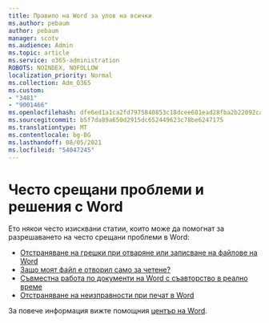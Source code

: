 ```yaml
---
title: Правило на Word за улов на всички
ms.author: pebaum
author: pebaum
manager: scotv
ms.audience: Admin
ms.topic: article
ms.service: o365-administration
ROBOTS: NOINDEX, NOFOLLOW
localization_priority: Normal
ms.collection: Adm_O365
ms.custom:
- "3481"
- "9001466"
ms.openlocfilehash: dfe6ed1a1ca2fd7975840853c18dcee681ead28fba2b22092ca7edee925c8a62
ms.sourcegitcommit: b5f7da89a650d2915dc652449623c78be6247175
ms.translationtype: MT
ms.contentlocale: bg-BG
ms.lasthandoff: 08/05/2021
ms.locfileid: "54047245"
---
```

# <a name="common-issues-and-resolutions-with-word"></a>Често срещани проблеми и решения с Word

Ето някои често изисквани статии, които може да помогнат за разрешаването на често срещани проблеми в Word:

- [Отстраняване на грешки при отваряне или записване на файлове на Word](https://docs.microsoft.com/alchemyinsights/errors-opening-or-saving-files)
- [Защо моят файл е отворил само за четене?](https://support.office.com/article/why-did-my-file-open-read-only-3ab4b792-da50-4b38-8628-14c64e1f1d15)
- [Съвместна работа по документи на Word с съавторство в реално време](https://support.office.com/article/collaborate-on-word-documents-with-real-time-co-authoring-7dd3040c-3f30-4fdd-bab0-8586492a1f1d?wt.mc_id=fsn_word_share_and_coauthor)
- [Отстраняване на неизправности при печат в Word](https://docs.microsoft.com/office/troubleshoot/word/print-failures-in-word)

За повече информация вижте помощния [център на Word](https://support.office.com/word).
